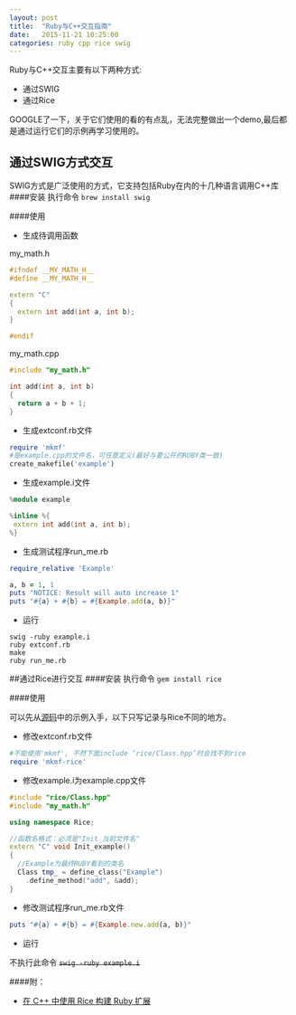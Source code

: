 ```yaml
---
layout: post
title:  "Ruby与C++交互指南"
date:   2015-11-21 10:25:00
categories: ruby cpp rice swig
---
```


Ruby与C++交互主要有以下两种方式: 

* 通过SWIG
* 通过Rice

GOOGLE了一下，关于它们使用的看的有点乱，无法完整做出一个demo,最后都是通过运行它们的示例再学习使用的。

## 通过SWIG方式交互
SWIG方式是广泛使用的方式，它支持包括Ruby在内的十几种语言调用C++库 
####安装
执行命令 `brew install swig`

####使用

* 生成待调用函数

my_math.h

```cpp
#ifndef __MY_MATH_H__
#define __MY_MATH_H__

extern "C"
{
  extern int add(int a, int b);
}

#endif
```

my_math.cpp

```cpp
#include "my_math.h"

int add(int a, int b)
{
  return a + b + 1;
}
```

* 生成extconf.rb文件

```ruby
require 'mkmf'
#是example.cpp的文件名，可任意定义(最好与要公开的RUBY类一致)
create_makefile('example')
```

* 生成example.i文件

```cpp
%module example

%inline %{
 extern int add(int a, int b);
%}

```

* 生成测试程序run_me.rb

```ruby
require_relative 'Example'

a, b = 1, 1
puts "NOTICE: Result will auto increase 1"
puts "#{a} + #{b} = #{Example.add(a, b)}"
```

* 运行

<pre><code>swig -ruby example.i
ruby extconf.rb
make
ruby run_me.rb
</code></pre>


##通过Rice进行交互
####安装
执行命令 `gem install rice`

####使用

可以先从[源码](https://github.com/jasonroelofs/rice)中的示例入手，以下只写记录与Rice不同的地方。

* 修改extconf.rb文件

```ruby
#不能使用'mkmf', 不然下面include ‘rice/Class.hpp’时会找不到rice
require 'mkmf-rice'
```

* 修改example.i为example.cpp文件

```cpp
#include "rice/Class.hpp"
#include "my_math.h"

using namespace Rice;

//函数名格式：必须是"Init_当前文件名"
extern "C" void Init_example()
{
  //Example为最终RUBY看到的类名
  Class tmp_ = define_class("Example")
    .define_method("add", &add);
}
```

* 修改测试程序run_me.rb文件

```ruby
puts "#{a} + #{b} = #{Example.new.add(a, b)}"
```

* 运行

不执行此命令 <del>`swig -ruby example.i`</del>

####附：
* [在 C++ 中使用 Rice 构建 Ruby 扩展](http://www.ibm.com/developerworks/cn/opensource/os-extendruby/index.html#list1)
